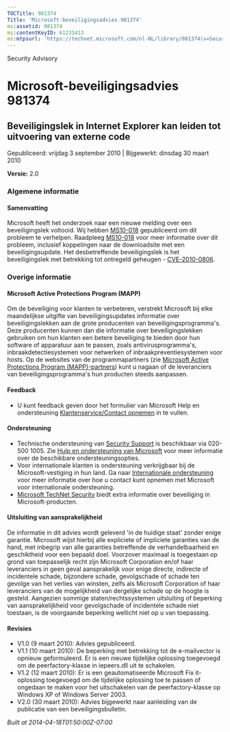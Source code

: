 ```yaml
---
TOCTitle: 981374
Title: 'Microsoft-beveiligingsadvies 981374'
ms:assetid: 981374
ms:contentKeyID: 61231413
ms:mtpsurl: 'https://technet.microsoft.com/nl-NL/library/981374(v=Security.10)'
---
```


Security Advisory

Microsoft-beveiligingsadvies 981374
===================================

Beveiligingslek in Internet Explorer kan leiden tot uitvoering van externe code
-------------------------------------------------------------------------------

Gepubliceerd: vrijdag 3 september 2010 | Bijgewerkt: dinsdag 30 maart 2010

**Versie:** 2.0

### Algemene informatie

#### Samenvatting

Microsoft heeft het onderzoek naar een nieuwe melding over een beveiligingslek voltooid. Wij hebben [MS10-018](http://technet.microsoft.com/security/bulletin/ms10-018) gepubliceerd om dit probleem te verhelpen. Raadpleeg [MS10-018](http://technet.microsoft.com/security/bulletin/ms10-018) voor meer informatie over dit probleem, inclusief koppelingen naar de downloadsite met een beveiligingsupdate. Het desbetreffende beveiligingslek is het beveiligingslek met betrekking tot ontregeld geheugen - [CVE-2010-0806](http://www.cve.mitre.org/cgi-bin/cvename.cgi?name=cve-2010-0806).

### Overige informatie

#### Microsoft Active Protections Program (MAPP)

Om de beveiliging voor klanten te verbeteren, verstrekt Microsoft bij elke maandelijkse uitgifte van beveiligingsupdates informatie over beveiligingslekken aan de grote producenten van beveiligingsprogramma's. Deze producenten kunnen dan die informatie over beveiligingslekken gebruiken om hun klanten een betere beveiliging te bieden door hun software of apparatuur aan te passen, zoals antivirusprogramma's, inbraakdetectiesystemen voor netwerken of inbraakpreventiesystemen voor hosts. Op de websites van de programmapartners (zie [Microsoft Active Protections Program (MAPP)-partners](http://www.microsoft.com/security/msrc/mapp/partners.mspx)) kunt u nagaan of de leveranciers van beveiligingsprogramma's hun producten steeds aanpassen.

#### Feedback

-   U kunt feedback geven door het formulier van Microsoft Help en ondersteuning [Klantenservice/Contact opnemen](https://support.microsoft.com/common/survey.aspx?scid=sw;en;1257&amp;showpage=1&amp;ws=technet&amp;sd=tech) in te vullen.

#### Ondersteuning

-   Technische ondersteuning van [Security Support](http://go.microsoft.com/fwlink/?linkid=21131) is beschikbaar via 020-500 1005. Zie [Hulp en ondersteuning van Microsoft](http://support.microsoft.com/) voor meer informatie over de beschikbare ondersteuningsopties.
-   Voor internationale klanten is ondersteuning verkrijgbaar bij de Microsoft-vestiging in hun land. Ga naar [Internationale ondersteuning](http://go.microsoft.com/fwlink/?linkid=21155) voor meer informatie over hoe u contact kunt opnemen met Microsoft voor internationale ondersteuning.
-   [Microsoft TechNet Security](http://go.microsoft.com/fwlink/?linkid=21132) biedt extra informatie over beveiliging in Microsoft-producten.

#### Uitsluiting van aansprakelijkheid

De informatie in dit advies wordt geleverd 'in de huidige staat' zonder enige garantie. Microsoft wijst hierbij alle expliciete of impliciete garanties van de hand, met inbegrip van alle garanties betreffende de verhandelbaarheid en geschiktheid voor een bepaald doel. Voorzover maximaal is toegestaan op grond van toepasselijk recht zijn Microsoft Corporation en/of haar leveranciers in geen geval aansprakelijk voor enige directe, indirecte of incidentele schade, bijzondere schade, gevolgschade of schade ten gevolge van het verlies van winsten, zelfs als Microsoft Corporation of haar leveranciers van de mogelijkheid van dergelijke schade op de hoogte is gesteld. Aangezien sommige staten/rechtssystemen uitsluiting of beperking van aansprakelijkheid voor gevolgschade of incidentele schade niet toestaan, is de voorgaande beperking wellicht niet op u van toepassing.

#### Revisies

-   V1.0 (9 maart 2010): Advies gepubliceerd.
-   V1.1 (10 maart 2010): De beperking met betrekking tot de e-mailvector is opnieuw geformuleerd. Er is een nieuwe tijdelijke oplossing toegevoegd om de peerfactory-klasse in iepeers.dll uit te schakelen.
-   V1.2 (12 maart 2010): Er is een geautomatiseerde Microsoft Fix it-oplossing toegevoegd om de tijdelijke oplossing toe te passen of ongedaan te maken voor het uitschakelen van de peerfactory-klasse op Windows XP of Windows Server 2003.
-   V2.0 (30 maart 2010): Advies bijgewerkt naar aanleiding van de publicatie van een beveiligingsbulletin.

*Built at 2014-04-18T01:50:00Z-07:00*
